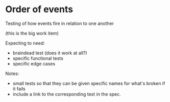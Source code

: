 Order of events
============================

Testing of how events fire in relation to one another

(this is the big work item)

Expecting to need:
 * braindead test (does it work at all?)
 * specific functional tests
 * specific edge cases

Notes:
 * small tests so that they can be given specific names for what's broken if it fails
 * include a link to the corresponding test in the spec.
